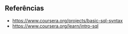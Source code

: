 ## Referências

* https://www.coursera.org/projects/basic-sql-syntax 
* https://www.coursera.org/learn/intro-sql 

